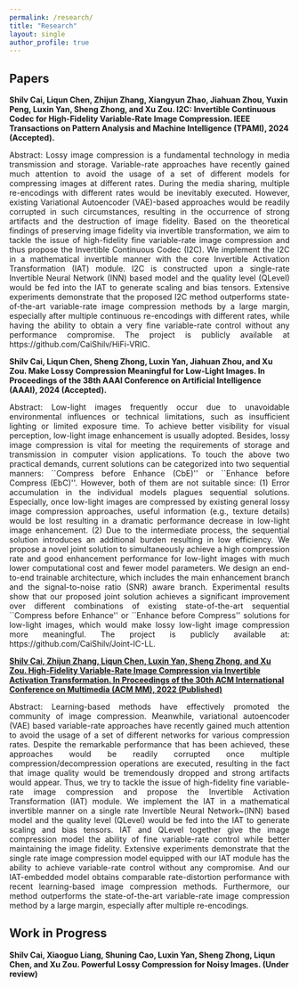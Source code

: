 ```yaml
---
permalink: /research/
title: "Research"
layout: single
author_profile: true
---
```




## Papers
**Shilv Cai, Liqun Chen, Zhijun Zhang, Xiangyun Zhao, Jiahuan Zhou, Yuxin Peng, Luxin Yan, Sheng Zhong, and Xu Zou. I2C: Invertible Continuous Codec for High-Fidelity Variable-Rate Image Compression. IEEE Transactions on Pattern Analysis and Machine Intelligence (TPAMI), 2024 (Accepted).**


<p style="text-align: justify;">
Abstract: Lossy image compression is a fundamental technology in media transmission and storage. Variable-rate approaches have recently gained much attention to avoid the usage of a set of different models for compressing images at different rates. During the media sharing, multiple re-encodings with different rates would be inevitably executed. However, existing Variational Autoencoder (VAE)-based approaches would be readily corrupted in such circumstances, resulting in the occurrence of strong artifacts and the destruction of image fidelity. Based on the theoretical findings of preserving image fidelity via invertible transformation, we aim to tackle the issue of high-fidelity fine variable-rate image compression and thus propose the Invertible Continuous Codec (I2C). We implement the I2C in a mathematical invertible manner with the core Invertible Activation Transformation (IAT) module. I2C is constructed upon a single-rate Invertible Neural Network (INN) based model and the quality level (QLevel) would be fed into the IAT to generate scaling and bias tensors. Extensive experiments demonstrate that the proposed I2C method outperforms state-of-the-art variable-rate image compression methods by a large margin, especially after multiple continuous re-encodings with different rates, while having the ability to obtain a very fine variable-rate control without any performance compromise. The project is publicly available at https://github.com/CaiShilv/HiFi-VRIC.
</p>


**Shilv Cai, Liqun Chen, Sheng Zhong, Luxin Yan, Jiahuan Zhou, and Xu Zou. Make Lossy Compression Meaningful for Low-Light Images. In Proceedings of the 38th AAAI Conference on Artificial Intelligence (AAAI), 2024 (Accepted).**


<p style="text-align: justify;">
Abstract: Low-light images frequently occur due to unavoidable environmental influences or technical limitations, such as insufficient lighting or limited exposure time. To achieve better visibility for visual perception, low-light image enhancement is usually adopted. Besides, lossy image compression is vital for meeting the requirements of storage and transmission in computer vision applications. To touch the above two practical demands, current solutions can be categorized into two sequential manners: ``Compress before Enhance (CbE)'' or ``Enhance before Compress (EbC)''. However, both of them are not suitable since: (1) Error accumulation in the individual models plagues sequential solutions. Especially, once low-light images are compressed by existing general lossy image compression approaches, useful information (e.g., texture details) would be lost resulting in a dramatic performance decrease in low-light image enhancement. (2) Due to the intermediate process, the sequential solution introduces an additional burden resulting in low efficiency. We propose a novel joint solution to simultaneously achieve a high compression rate and good enhancement performance for low-light images with much lower computational cost and fewer model parameters. We design an end-to-end trainable architecture, which includes the main enhancement branch and the signal-to-noise ratio (SNR) aware branch. Experimental results show that our proposed joint solution achieves a significant improvement over different combinations of existing state-of-the-art sequential ``Compress before Enhance'' or ``Enhance before Compress'' solutions for low-light images, which would make lossy low-light image compression more meaningful. The project is publicly available at: https://github.com/CaiShilv/Joint-IC-LL.
</p>


**[Shilv Cai, Zhijun Zhang, Liqun Chen, Luxin Yan, Sheng Zhong, and Xu Zou. High-Fidelity Variable-Rate Image Compression via Invertible Activation Transformation. In Proceedings of the 30th ACM International Conference on Multimedia (ACM MM), 2022 (Published)](https://arxiv.org/abs/2209.05054)**


<p style="text-align: justify;">
Abstract: Learning-based methods have effectively promoted the community of image compression. Meanwhile, variational autoencoder (VAE) based variable-rate approaches have recently gained much attention to avoid the usage of a set of different networks for various compression rates. Despite the remarkable performance that has been achieved, these approaches would be readily corrupted once multiple compression/decompression operations are executed, resulting in the fact that image quality would be tremendously dropped and strong artifacts would appear. Thus, we try to tackle the issue of high-fidelity fine variable-rate image compression and propose the Invertible Activation Transformation (IAT) module. We implement the IAT in a mathematical invertible manner on a single rate Invertible Neural Network~(INN) based model and the quality level (QLevel) would be fed into the IAT to generate scaling and bias tensors. IAT and QLevel together give the image compression model the ability of fine variable-rate control while better maintaining the image fidelity. Extensive experiments demonstrate that the single rate image compression model equipped with our IAT module has the ability to achieve variable-rate control without any compromise. And our IAT-embedded model obtains comparable rate-distortion performance with recent learning-based image compression methods. Furthermore, our method outperforms the state-of-the-art variable-rate image compression method by a large margin, especially after multiple re-encodings.
</p>


## Work in Progress

**Shilv Cai, Xiaoguo Liang, Shuning Cao, Luxin Yan, Sheng Zhong, Liqun Chen, and Xu Zou. Powerful Lossy Compression for Noisy Images. (Under review)**
